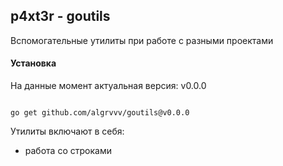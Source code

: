 ## p4xt3r - goutils

Вспомогательные утилиты при работе с разными проектами

#### Установка

На данные момент актуальная версия: v0.0.0

```shell

go get github.com/algrvvv/goutils@v0.0.0

```

Утилиты включают в себя: 
- работа со строками
